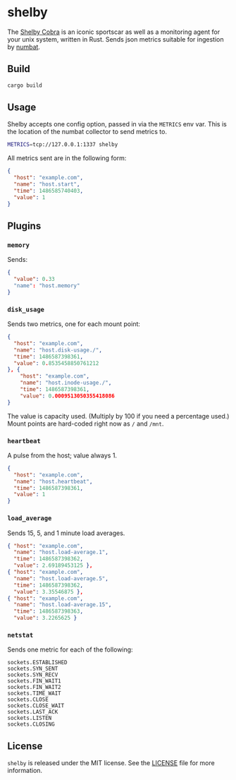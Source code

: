 # shelby

The [Shelby Cobra](https://en.wikipedia.org/wiki/AC_Cobra) is an iconic sportscar as well as a monitoring agent for your unix system, written in Rust. Sends json metrics suitable for ingestion by [numbat](https://github.com/numbat-metrics).

## Build

```bash
cargo build
```

## Usage

Shelby accepts one config option, passed in via the `METRICS` env var. This is the location of the numbat collector to send metrics to.

```bash
METRICS=tcp://127.0.0.1:1337 shelby
```

All metrics sent are in the following form:

```json
{
  "host": "example.com",
  "name": "host.start",
  "time": 1486585740403,
  "value": 1
}
```

## Plugins

### `memory`

Sends:

```json
{
  "value": 0.33
  "name": "host.memory"
}
```

### `disk_usage`

Sends two metrics, one for each mount point:

```json
{
  "host": "example.com",
  "name": "host.disk-usage./",
  "time": 1486587398361,
  "value": 0.8535458850761212
}, {
    "host": "example.com",
    "name": "host.inode-usage./",
    "time": 1486587398361,
    "value": 0.0009513050355418086
}
```

The value is capacity used. (Multiply by 100 if you need a percentage used.) Mount points are hard-coded right now as `/` and `/mnt`.

### `heartbeat`

A pulse from the host; value always 1.

```json
{
  "host": "example.com",
  "name": "host.heartbeat",
  "time": 1486587398361,
  "value": 1
}
```

### `load_average`

Sends 15, 5, and 1 minute load averages.

```json
{ "host": "example.com",
  "name": "host.load-average.1",
  "time": 1486587398362,
  "value": 2.69189453125 },
{ "host": "example.com",
  "name": "host.load-average.5",
  "time": 1486587398362,
  "value": 3.35546875 },
{ "host": "example.com",
  "name": "host.load-average.15",
  "time": 1486587398363,
  "value": 3.2265625 }
```

### `netstat`

Sends one metric for each of the following:

```
sockets.ESTABLISHED
sockets.SYN_SENT
sockets.SYN_RECV
sockets.FIN_WAIT1
sockets.FIN_WAIT2
sockets.TIME_WAIT
sockets.CLOSE
sockets.CLOSE_WAIT
sockets.LAST_ACK
sockets.LISTEN
sockets.CLOSING
```


## License
`shelby` is released under the MIT license. See the [LICENSE](https://github.com/opsmezzo/shelby/blob/master/LICENSE)
file for more information.
